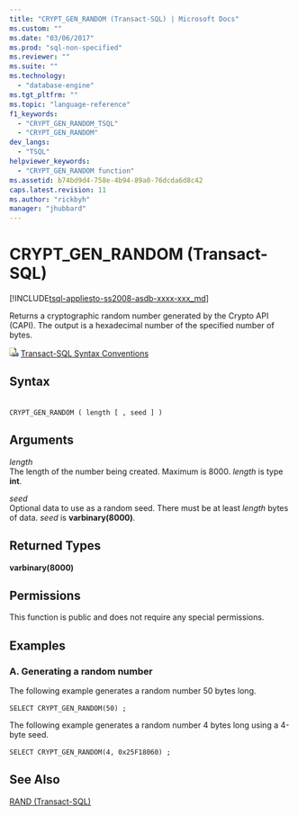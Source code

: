 ```yaml
---
title: "CRYPT_GEN_RANDOM (Transact-SQL) | Microsoft Docs"
ms.custom: ""
ms.date: "03/06/2017"
ms.prod: "sql-non-specified"
ms.reviewer: ""
ms.suite: ""
ms.technology: 
  - "database-engine"
ms.tgt_pltfrm: ""
ms.topic: "language-reference"
f1_keywords: 
  - "CRYPT_GEN_RANDOM_TSQL"
  - "CRYPT_GEN_RANDOM"
dev_langs: 
  - "TSQL"
helpviewer_keywords: 
  - "CRYPT_GEN_RANDOM function"
ms.assetid: b74bd9d4-758e-4b94-89a0-76dcda6d8c42
caps.latest.revision: 11
ms.author: "rickbyh"
manager: "jhubbard"
---
```

# CRYPT_GEN_RANDOM (Transact-SQL)
[!INCLUDE[tsql-appliesto-ss2008-asdb-xxxx-xxx_md](../../relational-databases/import-export/includes/tsql-appliesto-ss2008-asdb-xxxx-xxx-md.md)]

  Returns a cryptographic random number generated by the Crypto API (CAPI). The output is a hexadecimal number of the specified number of bytes.  
  
 ![Topic link icon](../../database-engine/configure/windows/media/topic-link.gif "Topic link icon") [Transact-SQL Syntax Conventions](../../t-sql/language-elements/transact-sql-syntax-conventions-transact-sql.md)  
  
## Syntax  
  
```  
  
CRYPT_GEN_RANDOM ( length [ , seed ] )   
```  
  
## Arguments  
 *length*  
 The length of the number being created. Maximum is 8000. *length* is type **int**.  
  
 *seed*  
 Optional data to use as a random seed.  There must be at least *length* bytes of data. *seed* is **varbinary(8000)**.  
  
## Returned Types  
 **varbinary(8000)**  
  
## Permissions  
 This function is public and does not require any special permissions.  
  
## Examples  
  
### A. Generating a random number  
 The following example generates a random number 50 bytes long.  
  
```  
SELECT CRYPT_GEN_RANDOM(50) ;  
```  
  
 The following example generates a random number 4 bytes long using a 4-byte seed.  
  
```  
SELECT CRYPT_GEN_RANDOM(4, 0x25F18060) ;  
```  
  
## See Also  
 [RAND &#40;Transact-SQL&#41;](../../t-sql/functions/rand-transact-sql.md)  
  
  